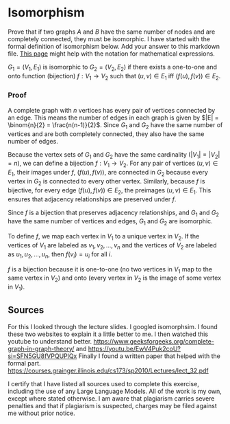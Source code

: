 # Isomorphism

Prove that if two graphs $A$ and $B$ have the same number of nodes and are
completely connected, they must be isomorphic. I have started with the formal
definition of isomorphism below. Add your answer to this markdown file. [This
page](https://docs.github.com/en/get-started/writing-on-github/working-with-advanced-formatting/writing-mathematical-expressions)
might help with the notation for mathematical expressions.

$G_1=(V_1 , E_1)$ is isomorphic to $G_2 = (V_2, E_2)$ if there exists a
one-to-one and onto function (bijection) $f: V_1 \rightarrow V_2$ such that $(u,v)
\in E_1$ iff $(f(u),f(v)) \in E_2$.

### Proof

A complete graph with $n$ vertices has every pair of vertices connected by an edge. This means the number of edges in each graph is given by $|E| = \binom{n}{2} = \frac{n(n-1)}{2}$. Since $G_1$ and $G_2$ have the same number of vertices and are both completely connected, they also have the same number of edges.

Because the vertex sets of $G_1$ and $G_2$ have the same cardinality ($|V_1| = |V_2| = n$), we can define a bijection $f: V_1 \to V_2$. For any pair of vertices $(u, v) \in E_1$, their images under $f$, $(f(u), f(v))$, are connected in $G_2$ because every vertex in $G_2$ is connected to every other vertex. Similarly, because $f$ is bijective, for every edge $(f(u), f(v)) \in E_2$, the preimages $(u, v) \in E_1$. This ensures that adjacency relationships are preserved under $f$.

Since $f$ is a bijection that preserves adjacency relationships, and $G_1$ and $G_2$ have the same number of vertices and edges, $G_1$ and $G_2$ are isomorphic.

To define $f$, we map each vertex in $V_1$ to a unique vertex in $V_2$. If the vertices of $V_1$ are labeled as $v_1, v_2, ..., v_n$ and the vertices of $V_2$ are labeled as $u_1, u_2, ..., u_n$, then $f(v_i) = u_i$ for all $i$.

$f$ is a bijection because it is one-to-one (no two vertices in $V_1$ map to the same vertex in $V_2$) and onto (every vertex in $V_2$ is the image of some vertex in $V_1$).


## Sources 

For this I looked through the lecture slides. I googled isomorphsim. I found these two websites to explain it a little better to me. I then watched this youtube to understand better. https://www.geeksforgeeks.org/complete-graph-in-graph-theory/ and https://youtu.be/EwV4Puk2coU?si=SFN5GU8fVPQUPlQx Finally I found a written paper that helped with the formal part. https://courses.grainger.illinois.edu/cs173/sp2010/Lectures/lect_32.pdf 

I certify that I have listed all sources used to complete this exercise, including the use of any Large Language Models. All of the work is my own, except where stated otherwise. I am aware that plagiarism carries severe penalties and that if plagiarism is suspected, charges may be filed against me without prior notice.


